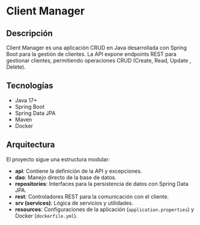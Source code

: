 # Client Manager

## Descripción  
Client Manager es una aplicación CRUD en Java desarrollada con Spring Boot para la gestión de clientes.
La API expone endpoints REST para gestionar clientes, permitiendo operaciones CRUD (Create, Read, Update , Delete).

## Tecnologías  
- Java 17+  
- Spring Boot  
- Spring Data JPA  
- Maven  
- Docker  

## Arquitectura  
El proyecto sigue una estructura modular:  
- **api**: Contiene la definición de la API y excepciones.  
- **dao**: Manejo directo de la base de datos.  
- **repositories**: Interfaces para la persistencia de datos con Spring Data JPA.  
- **rest**: Controladores REST para la comunicación con el cliente.  
- **srv (services)**: Lógica de servicios y utilidades.  
- **resources**: Configuraciones de la aplicación (`application.properties`) y Docker (`dockerfile.yml`).  
